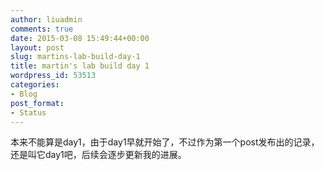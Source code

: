 ```yaml
---
author: liuadmin
comments: true
date: 2015-03-08 15:49:44+00:00
layout: post
slug: martins-lab-build-day-1
title: martin's lab build day 1
wordpress_id: 53513
categories:
- Blog
post_format:
- Status
---
```


本来不能算是day1，由于day1早就开始了，不过作为第一个post发布出的记录，还是叫它day1吧，后续会逐步更新我的进展。
